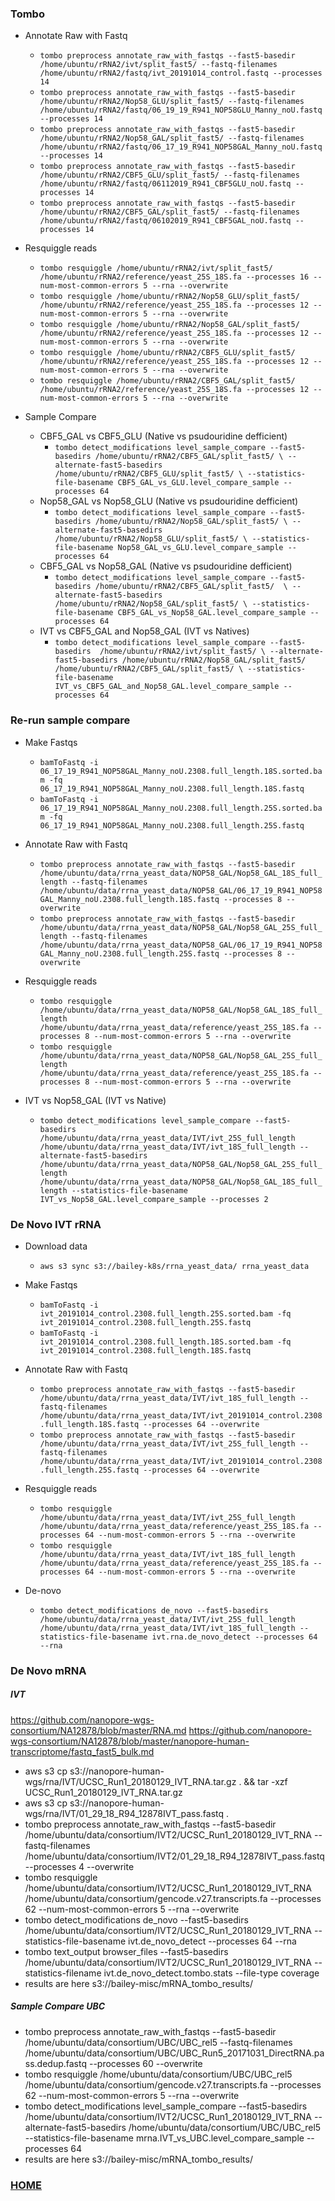 ### Tombo 
* Annotate Raw with Fastq
    * `tombo preprocess annotate_raw_with_fastqs --fast5-basedir /home/ubuntu/rRNA2/ivt/split_fast5/ --fastq-filenames /home/ubuntu/rRNA2/fastq/ivt_20191014_control.fastq --processes 14`
    * `tombo preprocess annotate_raw_with_fastqs --fast5-basedir /home/ubuntu/rRNA2/Nop58_GLU/split_fast5/ --fastq-filenames /home/ubuntu/rRNA2/fastq/06_19_19_R941_NOP58GLU_Manny_noU.fastq --processes 14`
    * `tombo preprocess annotate_raw_with_fastqs --fast5-basedir /home/ubuntu/rRNA2/Nop58_GAL/split_fast5/ --fastq-filenames /home/ubuntu/rRNA2/fastq/06_17_19_R941_NOP58GAL_Manny_noU.fastq --processes 14`
    * `tombo preprocess annotate_raw_with_fastqs --fast5-basedir /home/ubuntu/rRNA2/CBF5_GLU/split_fast5/ --fastq-filenames /home/ubuntu/rRNA2/fastq/06112019_R941_CBF5GLU_noU.fastq --processes 14`
    * `tombo preprocess annotate_raw_with_fastqs --fast5-basedir /home/ubuntu/rRNA2/CBF5_GAL/split_fast5/ --fastq-filenames /home/ubuntu/rRNA2/fastq/06102019_R941_CBF5GAL_noU.fastq --processes 14`

* Resquiggle reads
    * `tombo resquiggle /home/ubuntu/rRNA2/ivt/split_fast5/ /home/ubuntu/rRNA2/reference/yeast_25S_18S.fa --processes 16 --num-most-common-errors 5 --rna --overwrite`
    * `tombo resquiggle /home/ubuntu/rRNA2/Nop58_GLU/split_fast5/ /home/ubuntu/rRNA2/reference/yeast_25S_18S.fa --processes 12 --num-most-common-errors 5 --rna --overwrite`
    * `tombo resquiggle /home/ubuntu/rRNA2/Nop58_GAL/split_fast5/ /home/ubuntu/rRNA2/reference/yeast_25S_18S.fa --processes 12 --num-most-common-errors 5 --rna --overwrite`
    * `tombo resquiggle /home/ubuntu/rRNA2/CBF5_GLU/split_fast5/ /home/ubuntu/rRNA2/reference/yeast_25S_18S.fa --processes 12 --num-most-common-errors 5 --rna --overwrite`
    * `tombo resquiggle /home/ubuntu/rRNA2/CBF5_GAL/split_fast5/ /home/ubuntu/rRNA2/reference/yeast_25S_18S.fa --processes 12 --num-most-common-errors 5 --rna --overwrite`

* Sample Compare
    * CBF5_GAL vs CBF5_GLU (Native vs psudouridine defficient) 
        * `tombo detect_modifications level_sample_compare --fast5-basedirs /home/ubuntu/rRNA2/CBF5_GAL/split_fast5/ \
              --alternate-fast5-basedirs /home/ubuntu/rRNA2/CBF5_GLU/split_fast5/ \
              --statistics-file-basename CBF5_GAL_vs_GLU.level_compare_sample --processes 64`
    * Nop58_GAL vs Nop58_GLU (Native vs psudouridine defficient) 
        * `tombo detect_modifications level_sample_compare --fast5-basedirs /home/ubuntu/rRNA2/Nop58_GAL/split_fast5/ \
              --alternate-fast5-basedirs /home/ubuntu/rRNA2/Nop58_GLU/split_fast5/ \
              --statistics-file-basename Nop58_GAL_vs_GLU.level_compare_sample --processes 64`
    * CBF5_GAL vs Nop58_GAL (Native vs psudouridine defficient) 
        * `tombo detect_modifications level_sample_compare --fast5-basedirs /home/ubuntu/rRNA2/CBF5_GAL/split_fast5/  \
              --alternate-fast5-basedirs /home/ubuntu/rRNA2/Nop58_GAL/split_fast5/ \
              --statistics-file-basename CBF5_GAL_vs_Nop58_GAL.level_compare_sample --processes 64`
    * IVT vs CBF5_GAL and Nop58_GAL (IVT vs Natives) 
        * `tombo detect_modifications level_sample_compare --fast5-basedirs  /home/ubuntu/rRNA2/ivt/split_fast5/ \
              --alternate-fast5-basedirs /home/ubuntu/rRNA2/Nop58_GAL/split_fast5/ /home/ubuntu/rRNA2/CBF5_GAL/split_fast5/ \
              --statistics-file-basename IVT_vs_CBF5_GAL_and_Nop58_GAL.level_compare_sample --processes 64`

### Re-run sample compare
* Make Fastqs
    * `bamToFastq -i 06_17_19_R941_NOP58GAL_Manny_noU.2308.full_length.18S.sorted.bam -fq 06_17_19_R941_NOP58GAL_Manny_noU.2308.full_length.18S.fastq`
    * `bamToFastq -i 06_17_19_R941_NOP58GAL_Manny_noU.2308.full_length.25S.sorted.bam -fq 06_17_19_R941_NOP58GAL_Manny_noU.2308.full_length.25S.fastq`

* Annotate Raw with Fastq
    * `tombo preprocess annotate_raw_with_fastqs --fast5-basedir /home/ubuntu/data/rrna_yeast_data/NOP58_GAL/Nop58_GAL_18S_full_length --fastq-filenames /home/ubuntu/data/rrna_yeast_data/NOP58_GAL/06_17_19_R941_NOP58GAL_Manny_noU.2308.full_length.18S.fastq --processes 8 --overwrite`
    * `tombo preprocess annotate_raw_with_fastqs --fast5-basedir /home/ubuntu/data/rrna_yeast_data/NOP58_GAL/Nop58_GAL_25S_full_length --fastq-filenames /home/ubuntu/data/rrna_yeast_data/NOP58_GAL/06_17_19_R941_NOP58GAL_Manny_noU.2308.full_length.25S.fastq --processes 8 --overwrite`

* Resquiggle reads
    * `tombo resquiggle /home/ubuntu/data/rrna_yeast_data/NOP58_GAL/Nop58_GAL_18S_full_length /home/ubuntu/data/rrna_yeast_data/reference/yeast_25S_18S.fa --processes 8 --num-most-common-errors 5 --rna --overwrite`
    * `tombo resquiggle /home/ubuntu/data/rrna_yeast_data/NOP58_GAL/Nop58_GAL_25S_full_length /home/ubuntu/data/rrna_yeast_data/reference/yeast_25S_18S.fa --processes 8 --num-most-common-errors 5 --rna --overwrite`

* IVT vs Nop58_GAL (IVT vs Native)
  * `tombo detect_modifications level_sample_compare --fast5-basedirs /home/ubuntu/data/rrna_yeast_data/IVT/ivt_25S_full_length /home/ubuntu/data/rrna_yeast_data/IVT/ivt_18S_full_length --alternate-fast5-basedirs /home/ubuntu/data/rrna_yeast_data/NOP58_GAL/Nop58_GAL_25S_full_length /home/ubuntu/data/rrna_yeast_data/NOP58_GAL/Nop58_GAL_18S_full_length --statistics-file-basename IVT_vs_Nop58_GAL.level_compare_sample --processes 2`


### De Novo IVT rRNA
* Download data
  * `aws s3 sync s3://bailey-k8s/rrna_yeast_data/ rrna_yeast_data`

* Make Fastqs
  * `bamToFastq -i ivt_20191014_control.2308.full_length.25S.sorted.bam -fq ivt_20191014_control.2308.full_length.25S.fastq`
  * `bamToFastq -i ivt_20191014_control.2308.full_length.18S.sorted.bam -fq ivt_20191014_control.2308.full_length.18S.fastq`

* Annotate Raw with Fastq
  * `tombo preprocess annotate_raw_with_fastqs --fast5-basedir /home/ubuntu/data/rrna_yeast_data/IVT/ivt_18S_full_length --fastq-filenames /home/ubuntu/data/rrna_yeast_data/IVT/ivt_20191014_control.2308.full_length.18S.fastq --processes 64 --overwrite`
  * `tombo preprocess annotate_raw_with_fastqs --fast5-basedir /home/ubuntu/data/rrna_yeast_data/IVT/ivt_25S_full_length --fastq-filenames /home/ubuntu/data/rrna_yeast_data/IVT/ivt_20191014_control.2308.full_length.25S.fastq --processes 64 --overwrite`

* Resquiggle reads
    * `tombo resquiggle /home/ubuntu/data/rrna_yeast_data/IVT/ivt_25S_full_length /home/ubuntu/data/rrna_yeast_data/reference/yeast_25S_18S.fa --processes 64 --num-most-common-errors 5 --rna --overwrite`
    * `tombo resquiggle /home/ubuntu/data/rrna_yeast_data/IVT/ivt_18S_full_length /home/ubuntu/data/rrna_yeast_data/reference/yeast_25S_18S.fa --processes 64 --num-most-common-errors 5 --rna --overwrite`

* De-novo
  * `tombo detect_modifications de_novo --fast5-basedirs /home/ubuntu/data/rrna_yeast_data/IVT/ivt_25S_full_length /home/ubuntu/data/rrna_yeast_data/IVT/ivt_18S_full_length --statistics-file-basename ivt.rna.de_novo_detect --processes 64 --rna`


### De Novo mRNA

##### IVT
https://github.com/nanopore-wgs-consortium/NA12878/blob/master/RNA.md
https://github.com/nanopore-wgs-consortium/NA12878/blob/master/nanopore-human-transcriptome/fastq_fast5_bulk.md
* aws s3 cp s3://nanopore-human-wgs/rna/IVT/UCSC_Run1_20180129_IVT_RNA.tar.gz . && tar -xzf UCSC_Run1_20180129_IVT_RNA.tar.gz
* aws s3 cp s3://nanopore-human-wgs/rna/IVT/01_29_18_R94_12878IVT_pass.fastq .
* tombo preprocess annotate_raw_with_fastqs --fast5-basedir /home/ubuntu/data/consortium/IVT2/UCSC_Run1_20180129_IVT_RNA --fastq-filenames /home/ubuntu/data/consortium/IVT2/01_29_18_R94_12878IVT_pass.fastq --processes 4 --overwrite
* tombo resquiggle /home/ubuntu/data/consortium/IVT2/UCSC_Run1_20180129_IVT_RNA /home/ubuntu/data/consortium/gencode.v27.transcripts.fa --processes 62 --num-most-common-errors 5 --rna --overwrite
* tombo detect_modifications de_novo --fast5-basedirs /home/ubuntu/data/consortium/IVT2/UCSC_Run1_20180129_IVT_RNA --statistics-file-basename ivt.de_novo_detect --processes 64 --rna 
* tombo text_output browser_files --fast5-basedirs /home/ubuntu/data/consortium/IVT2/UCSC_Run1_20180129_IVT_RNA --statistics-filename ivt.de_novo_detect.tombo.stats --file-type coverage
* results are here s3://bailey-misc/mRNA_tombo_results/

##### Sample Compare UBC
* tombo preprocess annotate_raw_with_fastqs --fast5-basedir /home/ubuntu/data/consortium/UBC/UBC_rel5 --fastq-filenames /home/ubuntu/data/consortium/UBC/UBC_Run5_20171031_DirectRNA.pass.dedup.fastq --processes 60 --overwrite
* tombo resquiggle /home/ubuntu/data/consortium/UBC/UBC_rel5 /home/ubuntu/data/consortium/gencode.v27.transcripts.fa --processes 62 --num-most-common-errors 5 --rna --overwrite 
* tombo detect_modifications level_sample_compare --fast5-basedirs /home/ubuntu/data/consortium/IVT2/UCSC_Run1_20180129_IVT_RNA --alternate-fast5-basedirs /home/ubuntu/data/consortium/UBC/UBC_rel5 --statistics-file-basename mrna.IVT_vs_UBC.level_compare_sample --processes 64
* results are here s3://bailey-misc/mRNA_tombo_results/
### [HOME](../README.md)
